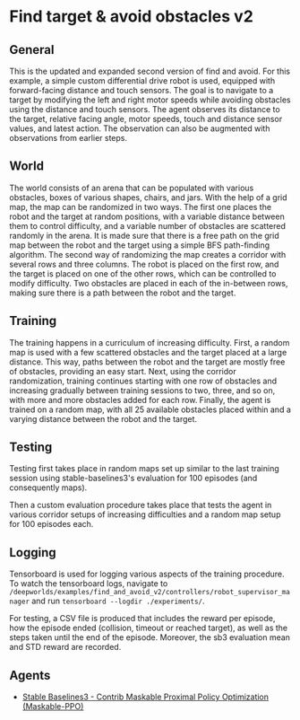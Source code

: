 # Find target & avoid obstacles v2

## General
This is the updated and expanded second version of find and avoid.
For this example, a simple custom differential drive robot is used, equipped with
forward-facing distance and touch sensors. The goal is to navigate to a target by modifying
the left and right motor speeds while avoiding obstacles using the distance and touch sensors.
The agent observes its distance to the target, relative facing angle, motor speeds, touch
and distance sensor values, and latest action. The observation can also be augmented with observations 
from earlier steps.

## World
The world consists of an arena that can be populated with various obstacles, boxes of various shapes,
chairs, and jars. With the help of a grid map, the map can be randomized in two ways. The first one
places the robot and the target at random positions, with a variable distance between them to control difficulty,
and a variable number of obstacles are scattered randomly in the arena. It is made sure that there is 
a free path on the grid map between the robot and the target using a simple BFS path-finding algorithm.
The second way of randomizing the map creates a corridor with several rows and three columns. The robot is
placed on the first row, and the target is placed on one of the other rows, which can be controlled to modify difficulty.
Two obstacles are placed in each of the in-between rows, making sure there is a path between the robot and the target.


## Training
The training happens in a curriculum of increasing difficulty. First, a random map is used with a few scattered 
obstacles and the target placed at a large distance. This way, paths between the robot and the target 
are mostly free of obstacles, providing an easy start. Next, using the corridor randomization, training continues
starting with one row of obstacles and increasing gradually between training sessions to two, three, and so on, 
with more and more obstacles added for each row. 
Finally, the agent is trained on a random map, with all 25 available obstacles placed within and a varying distance 
between the robot and the target.

## Testing
Testing first takes place in random maps set up similar to the last training session using stable-baselines3's 
evaluation for 100 episodes (and consequently maps). 

Then a custom evaluation procedure takes place that tests the agent in various corridor setups of increasing 
difficulties and a random map setup for 100 episodes each.

## Logging
Tensorboard is used for logging various aspects of the training procedure. To watch the tensorboard logs, navigate to 
`/deepworlds/examples/find_and_avoid_v2/controllers/robot_supervisor_manager` and run 
`tensorboard --logdir ./experiments/`.

For testing, a CSV file is produced that includes the reward per episode, how the episode ended (collision, timeout 
or reached target), as well as the steps taken until the end of the episode. Moreover, the sb3 evaluation mean 
and STD reward are recorded.

## Agents 
    
+ [Stable Baselines3 - Contrib Maskable Proximal Policy Optimization (Maskable-PPO)](https://sb3-contrib.readthedocs.io/en/master/modules/ppo_mask.html)
 